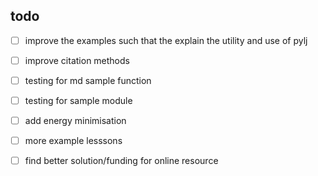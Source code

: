 ## todo

- [ ] improve the examples such that the explain the utility and use of pylj

- [ ] improve citation methods

- [ ] testing for md sample function

- [ ] testing for sample module

- [ ] add energy minimisation

- [ ] more example lesssons

- [ ] find better solution/funding for online resource
